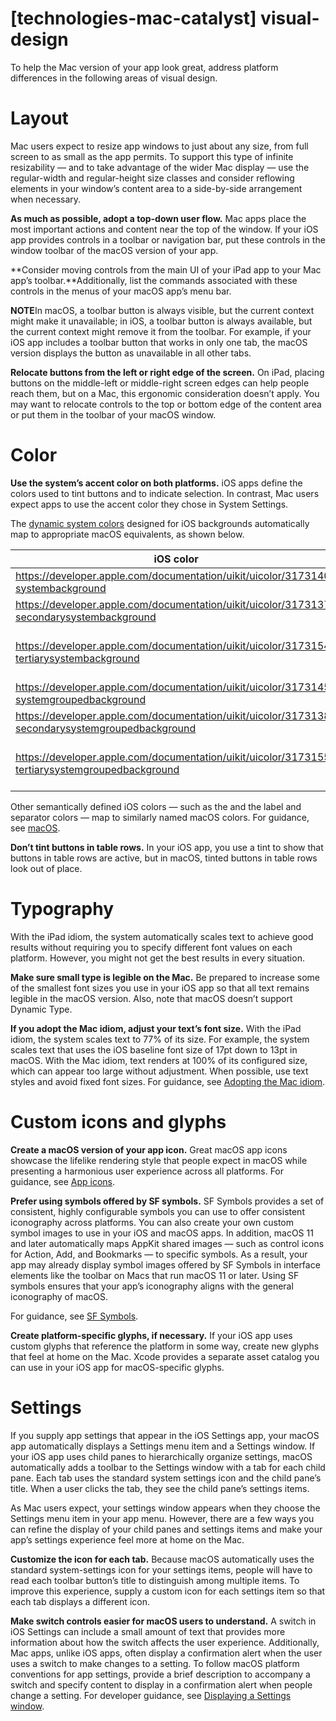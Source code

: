 # **[technologies-mac-catalyst] visual-design**

To help the Mac version of your app look great, address platform differences in the following areas of visual design.

# **Layout**

Mac users expect to resize app windows to just about any size, from full screen to as small as the app permits. To support this type of infinite resizability — and to take advantage of the wider Mac display — use the regular-width and regular-height size classes and consider reflowing elements in your window’s content area to a side-by-side arrangement when necessary.

**As much as possible, adopt a top-down user flow.** Mac apps place the most important actions and content near the top of the window. If your iOS app provides controls in a toolbar or navigation bar, put these controls in the window toolbar of the macOS version of your app.

**Consider moving controls from the main UI of your iPad app to your Mac app’s toolbar.**Additionally, list the commands associated with these controls in the menus of your macOS app’s menu bar.

**NOTE**In macOS, a toolbar button is always visible, but the current context might make it unavailable; in iOS, a toolbar button is always available, but the current context might remove it from the toolbar. For example, if your iOS app includes a toolbar button that works in only one tab, the macOS version displays the button as unavailable in all other tabs.

**Relocate buttons from the left or right edge of the screen.** On iPad, placing buttons on the middle-left or middle-right screen edges can help people reach them, but on a Mac, this ergonomic consideration doesn’t apply. You may want to relocate controls to the top or bottom edge of the content area or put them in the toolbar of your macOS window.

# **Color**

**Use the system’s accent color on both platforms.** iOS apps define the colors used to tint buttons and to indicate selection. In contrast, Mac users expect apps to use the accent color they chose in System Settings.

The [dynamic system colors](https://developer.apple.com/design/human-interface-guidelines/foundations/color#ios-ipados) designed for iOS backgrounds automatically map to appropriate macOS equivalents, as shown below.

| iOS color | Equivalent macOS color |
| --- | --- |
| https://developer.apple.com/documentation/uikit/uicolor/3173140-systembackground | https://developer.apple.com/documentation/appkit/nscolor/1531948-controlbackgroundcolor |
| https://developer.apple.com/documentation/uikit/uicolor/3173137-secondarysystembackground | https://developer.apple.com/documentation/appkit/nscolor/1528630-windowbackgroundcolor |
| https://developer.apple.com/documentation/uikit/uicolor/3173154-tertiarysystembackground | https://developer.apple.com/documentation/appkit/nscolor/1531948-controlbackgroundcolor (overlaid with https://developer.apple.com/documentation/appkit/nscolor/1534635-quaternarylabelcolor) |
| https://developer.apple.com/documentation/uikit/uicolor/3173145-systemgroupedbackground | https://developer.apple.com/documentation/appkit/nscolor/1528630-windowbackgroundcolor |
| https://developer.apple.com/documentation/uikit/uicolor/3173138-secondarysystemgroupedbackground | https://developer.apple.com/documentation/appkit/nscolor/1531948-controlbackgroundcolor |
| https://developer.apple.com/documentation/uikit/uicolor/3173155-tertiarysystemgroupedbackground | https://developer.apple.com/documentation/appkit/nscolor/1531948-controlbackgroundcolor (overlaid with https://developer.apple.com/documentation/appkit/nscolor/1534635-quaternarylabelcolor) |

Other semantically defined iOS colors — such as the and the label and separator colors — map to similarly named macOS colors. For guidance, see [macOS](https://developer.apple.com/design/human-interface-guidelines/foundations/color#macos).

**Don’t tint buttons in table rows.** In your iOS app, you use a tint to show that buttons in table rows are active, but in macOS, tinted buttons in table rows look out of place.

# **Typography**

With the iPad idiom, the system automatically scales text to achieve good results without requiring you to specify different font values on each platform. However, you might not get the best results in every situation.

**Make sure small type is legible on the Mac.** Be prepared to increase some of the smallest font sizes you use in your iOS app so that all text remains legible in the macOS version. Also, note that macOS doesn’t support Dynamic Type.

**If you adopt the Mac idiom, adjust your text’s font size.** With the iPad idiom, the system scales text to 77% of its size. For example, the system scales text that uses the iOS baseline font size of 17pt down to 13pt in macOS. With the Mac idiom, text renders at 100% of its configured size, which can appear too large without adjustment. When possible, use text styles and avoid fixed font sizes. For guidance, see [Adopting the Mac idiom](https://developer.apple.com/design/human-interface-guidelines/technologies/mac-catalyst/mac-idiom).

# **Custom icons and glyphs**

**Create a macOS version of your app icon.** Great macOS app icons showcase the lifelike rendering style that people expect in macOS while presenting a harmonious user experience across all platforms. For guidance, see [App icons](https://developer.apple.com/design/human-interface-guidelines/foundations/app-icons).

**Prefer using symbols offered by SF symbols.** SF Symbols provides a set of consistent, highly configurable symbols you can use to offer consistent iconography across platforms. You can also create your own custom symbol images to use in your iOS and macOS apps. In addition, macOS 11 and later automatically maps AppKit shared images — such as control icons for Action, Add, and Bookmarks — to specific symbols. As a result, your app may already display symbol images offered by SF Symbols in interface elements like the toolbar on Macs that run macOS 11 or later. Using SF symbols ensures that your app’s iconography aligns with the general iconography of macOS.

For guidance, see [SF Symbols](https://developer.apple.com/design/human-interface-guidelines/foundations/sf-symbols).

**Create platform-specific glyphs, if necessary.** If your iOS app uses custom glyphs that reference the platform in some way, create new glyphs that feel at home on the Mac. Xcode provides a separate asset catalog you can use in your iOS app for macOS-specific glyphs.

# **Settings**

If you supply app settings that appear in the iOS Settings app, your macOS app automatically displays a Settings menu item and a Settings window. If your iOS app uses child panes to hierarchically organize settings, macOS automatically adds a toolbar to the Settings window with a tab for each child pane. Each tab uses the standard system settings icon and the child pane’s title. When a user clicks the tab, they see the child pane’s settings items.

As Mac users expect, your settings window appears when they choose the Settings menu item in your app menu. However, there are a few ways you can refine the display of your child panes and settings items and make your app’s settings experience feel more at home on the Mac.

**Customize the icon for each tab.** Because macOS automatically uses the standard system-settings icon for your settings items, people will have to read each toolbar button’s title to distinguish among multiple items. To improve this experience, supply a custom icon for each settings item so that each tab displays a different icon.

**Make switch controls easier for macOS users to understand.** A switch in iOS Settings can include a small amount of text that provides more information about how the switch affects the user experience. Additionally, Mac apps, unlike iOS apps, often display a confirmation alert when the user uses a switch to make changes to a setting. To follow macOS platform conventions for app settings, provide a brief description to accompany a switch and specify content to display in a confirmation alert when people change a setting. For developer guidance, see [Displaying a Settings window](https://developer.apple.com/documentation/uikit/creating_a_mac_version_of_your_ipad_app/displaying_a_preferences_window).